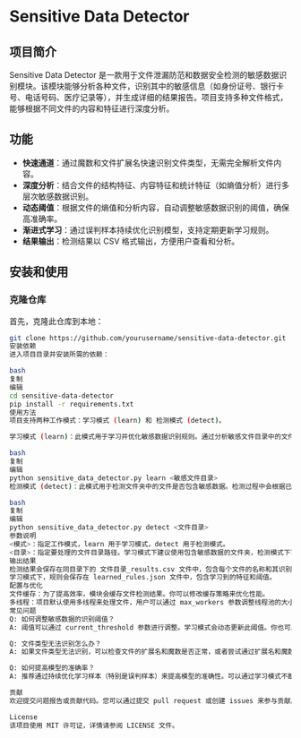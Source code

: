 # Sensitive Data Detector

## 项目简介
Sensitive Data Detector 是一款用于文件泄漏防范和数据安全检测的敏感数据识别模块。该模块能够分析各种文件，识别其中的敏感信息（如身份证号、银行卡号、电话号码、医疗记录等），并生成详细的结果报告。项目支持多种文件格式，能够根据不同文件的内容和特征进行深度分析。

## 功能
- **快速通道**：通过魔数和文件扩展名快速识别文件类型，无需完全解析文件内容。
- **深度分析**：结合文件的结构特征、内容特征和统计特征（如熵值分析）进行多层次敏感数据识别。
- **动态阈值**：根据文件的熵值和分析内容，自动调整敏感数据识别的阈值，确保高准确率。
- **渐进式学习**：通过误判样本持续优化识别模型，支持定期更新学习规则。
- **结果输出**：检测结果以 CSV 格式输出，方便用户查看和分析。

## 安装和使用

### 克隆仓库
首先，克隆此仓库到本地：
```bash
git clone https://github.com/yourusername/sensitive-data-detector.git
安装依赖
进入项目目录并安装所需的依赖：

bash
复制
编辑
cd sensitive-data-detector
pip install -r requirements.txt
使用方法
项目支持两种工作模式：学习模式 (learn) 和 检测模式 (detect)。

学习模式 (learn)：此模式用于学习并优化敏感数据识别规则。通过分析敏感文件目录中的文件，模块会提取特征并生成规则，供后续检测使用。

bash
复制
编辑
python sensitive_data_detector.py learn <敏感文件目录>
检测模式 (detect)：此模式用于检测文件夹中的文件是否包含敏感数据。检测过程中会根据已学习的规则进行分析，并生成检测报告。

bash
复制
编辑
python sensitive_data_detector.py detect <文件目录>
参数说明
<模式>：指定工作模式，learn 用于学习模式，detect 用于检测模式。
<目录>：指定要处理的文件目录路径。学习模式下建议使用包含敏感数据的文件夹，检测模式下可以是任意文件夹。
输出结果
检测结果会保存在同目录下的 文件目录_results.csv 文件中，包含每个文件的名称和其识别类型（敏感或常规）。
学习模式下，规则会保存在 learned_rules.json 文件中，包含学习到的特征和阈值。
配置与优化
文件缓存：为了提高效率，模块会缓存文件检测结果。你可以修改缓存策略来优化性能。
多线程：项目默认使用多线程来处理文件，用户可以通过 max_workers 参数调整线程池的大小。
常见问题
Q: 如何调整敏感数据的识别阈值？
A: 阈值可以通过 current_threshold 参数进行调整。学习模式会动态更新此阈值。你也可以手动修改 learned_rules.json 文件中的 threshold 值。

Q: 文件类型无法识别怎么办？
A: 如果文件类型无法识别，可以检查文件的扩展名和魔数是否正常，或者尝试通过扩展名和魔数进行自定义识别。

Q: 如何提高模型的准确率？
A: 推荐通过持续优化学习样本（特别是误判样本）来提高模型的准确性。可以通过学习模式不断优化模型规则。

贡献
欢迎提交问题报告或贡献代码。您可以通过提交 pull request 或创建 issues 来参与贡献。

License
该项目使用 MIT 许可证，详情请参阅 LICENSE 文件。
